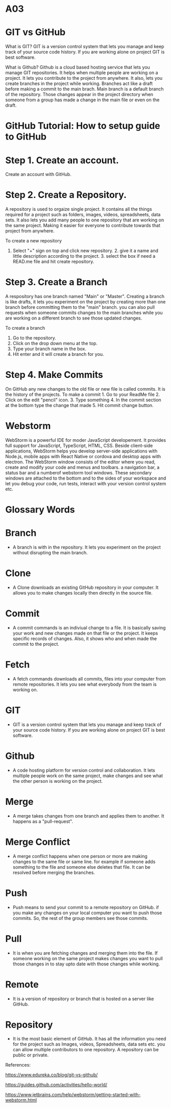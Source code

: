 # A03
# GIT vs GitHub

What is GIT?
 GIT is a version control system that lets you manage and keep track of your source code history. If you are working alone on project GIT is best software.
 
 What is Github?
  Github is a cloud based hosting service that lets you manage GIT repositories. It helps when multiple people are working on a project. It lets you contribute to the project from anywhere. It also, lets you create branches in the project while working. Branches act like a draft before making a commit to the main brach. Main branch is a default branch of the repository. Those changes appear in the project directory when someone from a group has made a change in the main file or even on the draft.  

# GitHub Tutorial: How to setup guide to GitHub

# Step 1. Create an account. 
 Create an account with GitHub. 

# Step 2. Create a Repository.
  A repository is used to orgaize single project. It contains all the things required for a project such as folders, images, videos, spreadsheets, data sets. It also lets you add many people to one repository that are working on the same project. Making it easier for everyone to contribute towards that project from anywhere. 
   
   To create a new repository 
   
   1. Select "+" sign on top and click new repository.
    2. give it a name and little description according to the project.
    3. select the box if need a READ.me file and hit create repository.

# Step 3. Create a Branch
 
 A respository has one branch named "Main" or "Master". Creating a branch is like drafts, it lets you experiment on the project by creating more than one branch before committing them to the "main" branch.
 you can also pull requests when someone commits changes to the main branches while you are working on a different branch to see those updated changes.
  
  To create a branch 
 
  1. Go to the repository. 
  2. Click on the drop down menu at the top.
  3. Type your branch name in the box.
  4. Hit enter and it will create a branch for you.
 
 # Step 4. Make Commits
 
  On GitHub any new changes to the old file or new file is called commits. It is the history of the projects.
    To make a commit
    1. Go to your ReadMe file
    2. Click on the edit "pencil" icon.
    3. Type something
    4. In the commit section at the bottom type the change that made
    5. Hit commit change button.
 
 # Webstorm
 WebStorm is a powerful IDE for moder JavaScript developement. It provides full support for JavaScript, TypeScript, HTML, CSS. Beside client-side applications, WebStorm helps you develop server-side applications with Node.js, mobile apps with React Native or cordova and desktop apps with electron. The WebStorm window consists of the editor where you read, create and modify your code and menus and toolbars. a navigation bar, a status bar and a numberof webstorm tool windows. These secondary windows are attached to the bottom and to the sides of your workspace and let you debug your code, run tests, interact with your version control system etc.
 
 
# Glossary Words

# Branch 
 - A branch is with in the repository. It lets you experiment on the project without disrupting the main branch.
 
# Clone 
- A Clone downloads an existing GitHub repository in your computer. It allows you to make changes locally then directly in the source file.

# Commit 
- A commit commands is an indiviual change to a file. It is basically saving your work and new changes made on that file or the project. It keeps specific records of changes. Also, it shows who and when made the commit to the project.

# Fetch 
- A fetch commands downloads all commits, files into your computer from remote repositories. It lets you see what everybody from the team is working on. 
 
# GIT 
- GIT is a version control system that lets you manage and keep track of your source code history. If you are working alone on project GIT is best software.

# Github 
- A code hosting platform for version control and collaboration. It lets multiple people work on the same project, make changes and see what the other person is working on the project. 

# Merge 
- A merge takes changes from one branch and applies them to another. It happens as a "pull-request". 

# Merge Conflict 
 - A merge conflict happens when one person or more are making changes to the same file or same line. for example if someone adds something to the file and someone else deletes that file. It can be resolved before merging the branches.
 
# Push 
- Push means to send your commit to a remote repository on GitHub. if you make any changes on your local computer you want to push those commits. So, the rest of the group members see those commits.

# Pull 
- It is when you are fetching changes and merging them into the file. If someone working on the same project makes changes you want to pull those changes in to stay upto date with those changes while working. 

# Remote 
- It is a version of repository or branch that is hosted on a server like GitHub. 

# Repository 
- It is the most basic element of GitHub. It has all the information you need for the project such as Images, videos, Spreadsheets, data sets etc. you can allow multiple contributors to one repository. A repository can be public or private.  

References:

https://www.edureka.co/blog/git-vs-github/

https://guides.github.com/activities/hello-world/

https://www.jetbrains.com/help/webstorm/getting-started-with-webstorm.html
 

   
